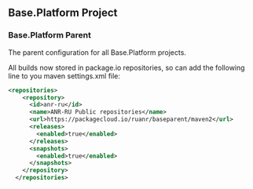 ## Base.Platform Project

### Base.Platform Parent

The parent configuration for all Base.Platform projects.

All builds now stored in package.io repositories, so can add the following line to you maven settings.xml file:

```xml
<repositories>
    <repository>
      <id>anr-ru</id>
      <name>ANR-RU Public repositories</name>
      <url>https://packagecloud.io/ruanr/baseparent/maven2</url>
      <releases>
        <enabled>true</enabled>
      </releases>
      <snapshots>
        <enabled>true</enabled>
      </snapshots>
    </repository>
  </repositories>
```
